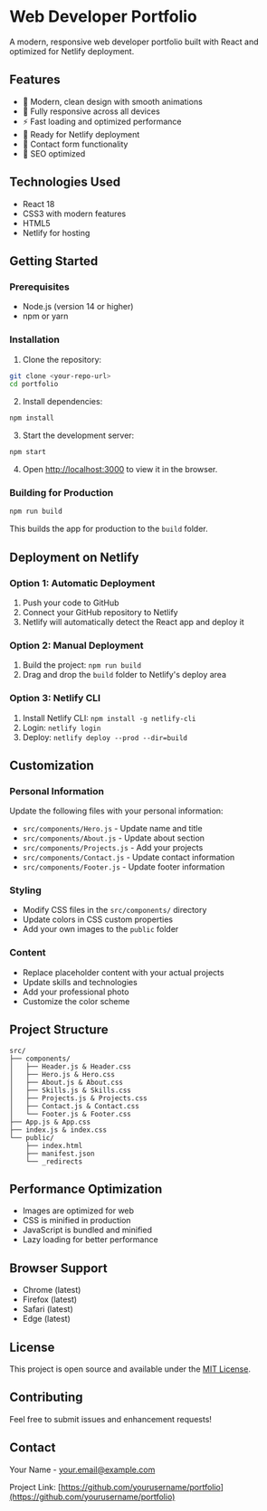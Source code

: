 # Web Developer Portfolio

A modern, responsive web developer portfolio built with React and optimized for Netlify deployment.

## Features

- 🎨 Modern, clean design with smooth animations
- 📱 Fully responsive across all devices
- ⚡ Fast loading and optimized performance
- 🚀 Ready for Netlify deployment
- 📧 Contact form functionality
- 🎯 SEO optimized

## Technologies Used

- React 18
- CSS3 with modern features
- HTML5
- Netlify for hosting

## Getting Started

### Prerequisites

- Node.js (version 14 or higher)
- npm or yarn

### Installation

1. Clone the repository:
```bash
git clone <your-repo-url>
cd portfolio
```

2. Install dependencies:
```bash
npm install
```

3. Start the development server:
```bash
npm start
```

4. Open [http://localhost:3000](http://localhost:3000) to view it in the browser.

### Building for Production

```bash
npm run build
```

This builds the app for production to the `build` folder.

## Deployment on Netlify

### Option 1: Automatic Deployment

1. Push your code to GitHub
2. Connect your GitHub repository to Netlify
3. Netlify will automatically detect the React app and deploy it

### Option 2: Manual Deployment

1. Build the project: `npm run build`
2. Drag and drop the `build` folder to Netlify's deploy area

### Option 3: Netlify CLI

1. Install Netlify CLI: `npm install -g netlify-cli`
2. Login: `netlify login`
3. Deploy: `netlify deploy --prod --dir=build`

## Customization

### Personal Information

Update the following files with your personal information:

- `src/components/Hero.js` - Update name and title
- `src/components/About.js` - Update about section
- `src/components/Projects.js` - Add your projects
- `src/components/Contact.js` - Update contact information
- `src/components/Footer.js` - Update footer information

### Styling

- Modify CSS files in the `src/components/` directory
- Update colors in CSS custom properties
- Add your own images to the `public` folder

### Content

- Replace placeholder content with your actual projects
- Update skills and technologies
- Add your professional photo
- Customize the color scheme

## Project Structure

```
src/
├── components/
│   ├── Header.js & Header.css
│   ├── Hero.js & Hero.css
│   ├── About.js & About.css
│   ├── Skills.js & Skills.css
│   ├── Projects.js & Projects.css
│   ├── Contact.js & Contact.css
│   └── Footer.js & Footer.css
├── App.js & App.css
├── index.js & index.css
└── public/
    ├── index.html
    ├── manifest.json
    └── _redirects
```

## Performance Optimization

- Images are optimized for web
- CSS is minified in production
- JavaScript is bundled and minified
- Lazy loading for better performance

## Browser Support

- Chrome (latest)
- Firefox (latest)
- Safari (latest)
- Edge (latest)

## License

This project is open source and available under the [MIT License](LICENSE).

## Contributing

Feel free to submit issues and enhancement requests!

## Contact

Your Name - your.email@example.com

Project Link: [https://github.com/yourusername/portfolio](https://github.com/yourusername/portfolio)
